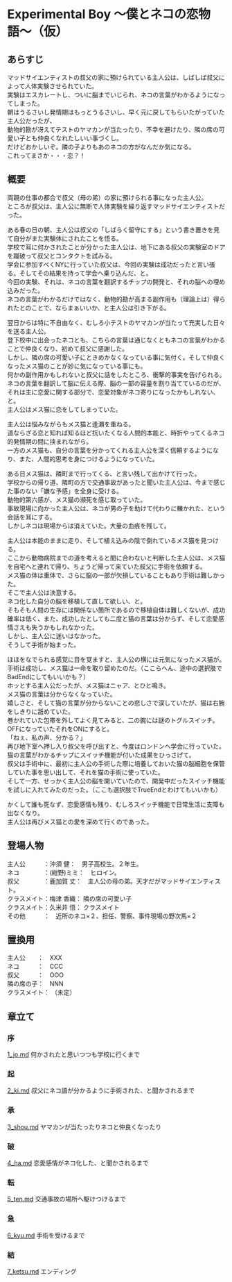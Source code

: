 
# Experimental Boy 〜僕とネコの恋物語〜（仮）

## あらすじ
マッドサイエンティストの叔父の家に預けられている主人公は、しばしば叔父によって人体実験させられていた。<br>
実験はエスカレートし、ついに脳までいじられ、ネコの言葉がわかるようになってしまった。<br>
朝はうるさいし発情期はもっとうるさいし、早く元に戻してもらいたがっていた主人公だったが、<br>
動物的勘が冴えてテストのヤマカンが当たったり、不幸を避けたり、隣の席の可愛い子とも仲良くなれたしいい事づくし。<br>
だけどおかしいぞ。隣の子よりもあのネコの方がなんだか気になる。<br>
これってまさか・・・恋？！


## 概要
両親の仕事の都合で叔父（母の弟）の家に預けられる事になった主人公。<br>
ところが叔父は、主人公に無断で人体実験を繰り返すマッドサイエンティストだった。

ある春の日の朝、主人公は叔父の「しばらく留守にする」という書き置きを見て自分がまた実験体にされたことを悟る。<br>
学校で耳に何かされたことが分かった主人公は、地下にある叔父の実験室のドアを蹴破って叔父とコンタクトを試みる。<br>
学会に参加すべくNYに行っていた叔父は、今回の実験は成功だったと言い張る。そしてその結果を持って学会へ乗り込んだ、と。<br>
今回の実験、それは、ネコの言葉を翻訳するチップの開発と、それの脳への埋め込みだった。<br>
ネコの言葉がわかるだけではなく、動物的勘が高まる副作用も（理論上は）得られたとのことで、ならまぁいいか、と主人公は引き下がる。

翌日からは特に不自由なく、むしろ小テストのヤマカンが当たって充実した日々を送る主人公。<br>
登下校中に出会ったネコとも、こちらの言葉は通じなくともネコの言葉がわかることで仲良くなり、初めて叔父に感謝した。<br>
しかし、隣の席の可愛い子にときめかなくなっている事に気付く。そして仲良くなったメス猫のことが妙に気になっている事にも。<br>
何かの副作用かもしれないと叔父に話をしたところ、衝撃的事実を告げられる。<br>
ネコの言葉を翻訳して脳に伝える際、脳の一部の容量を割り当てているのだが、それは主に恋愛に関する部分で、恋愛対象がネコ寄りになったかもしれない、と。<br>
主人公はメス猫に恋をしてしまっていた。

主人公は悩みながらもメス猫と逢瀬を重ねる。<br>
道ならざる恋と知れば知るほど抗いたくなる人間的本能と、時折やってくるネコ的発情期の間に挟まれながら。<br>
一方のメス猫も、自分の言葉を分かってくれる主人公を深く信頼するようになり、また、人間的思考を身につけるようになっていた。

ある日メス猫は、隣町まで行ってくる、と言い残して出かけて行った。<br>
学校からの帰り道、隣町の方で交通事故があったと聞いた主人公は、今まで感じた事のない「嫌な予感」を全身に受ける。<br>
動物的第六感が、メス猫の瀕死を感じ取っていた。<br>
事故現場に向かった主人公は、ネコが男の子を助けて代わりに轢かれた、という会話を耳にする。<br>
しかしネコは現場からは消えていた。大量の血痕を残して。

主人公は本能のままに走り、そして植え込みの陰で倒れているメス猫を見つける。<br>
ここから動物病院までの道を考えると間に合わないと判断した主人公は、メス猫を自宅へと連れて帰り、ちょうど帰って来ていた叔父に手術を依頼する。<br>
メス猫の体は重体で、さらに脳の一部が欠損していることもあり手術は難しかった。<br>
そこで主人公は決意する。<br>
ネコ化した自分の脳を移植して直して欲しい、と。<br>
そもそも人間の生存には関係ない箇所であるので移植自体は難しくないが、成功確率は低く、また、成功したとしても二度と猫の言葉は分からず、そして恋愛感情さえも失うかもしれなかった。<br>
しかし、主人公に迷いはなかった。<br>
そうして手術が始まった。

ほほをなでられる感覚に目を覚ますと、主人公の横には元気になったメス猫が。<br>
手術は成功し、メス猫は一命を取り留めたのだ。（ここらへん、途中の選択肢でBadEndにしてもいいかも？）<br>
ホッとする主人公だったが、メス猫はニャア、とひと鳴き。<br>
メス猫の言葉は分からなくなっていた。<br>
嬉しさと、そして猫の言葉が分からないことの悲しさで涙していたが、猫は右腕をしきりに舐めていた。<br>
巻かれていた包帯を外してよく見てみると、二の腕には謎のトグルスイッチ。OFFになっていたそれをONにすると。<br>
「ねぇ、私の声、分かる？」<br>
再び地下室へ押し入り叔父を呼び出すと、今度はロンドンへ学会に行っていた。猫の言葉がわかるチップにスイッチ機能が付いた成果をひっさげて。<br>
叔父は手術中に、最初に主人公の手術した際に培養しておいた猫の脳細胞を保管していた事を思い出して、それを猫の手術に使っていた。<br>
そして一方、せっかく主人公の脳を開いていたので、開発中だったスイッチ機能を試しに入れてみたのだった。（ここも選択肢でTrueEndとわけてもいいかも）

かくして誰も死なず、恋愛感情も残り、むしろスイッチ機能で日常生活に支障も出なくなり。<br>
主人公は再びメス猫との愛を深めて行くのであった。


## 登場人物
主人公　　　：沖須 健：　男子高校生。２年生。<br>
ネコ　　　　：(紺野)ミミ：　ヒロイン。<br>
叔父　　　　：鹿加賀 丈：　主人公の母の弟。天才だがマッドサイエンティスト。<br>
クラスメイト：梅津 香織： 隣の席の可愛い子<br>
クラスメイト：久米井 悟： クラスメイト<br>
その他　　　：　近所のネコ×２、担任、警察、事件現場の野次馬×２

## 置換用
主人公　　：　XXX<br>
ネコ　　　：　CCC<br>
叔父　　　：　OOO<br>
隣の席の子：　NNN<br>
クラスメイト： （未定）

## 章立て
### 序
[1_jo.md](1_jo.md)
何かされたと思いつつも学校に行くまで

### 起
[2_ki.md](2_ki.md)
叔父にネコ語が分かるように手術された、と聞かされるまで

### 承
[3_shou.md](3_shou.md)
ヤマカンが当たったりネコと仲良くなったり

### 破
[4_ha.md](4_ha.md)
恋愛感情がネコ化した、と聞かされるまで

### 転
[5_ten.md](5_ten.md)
交通事故の場所へ駆けつけるまで

### 急
[6_kyu.md](6_kyu.md)
手術を受けるまで

### 結
[7_ketsu.md](7_ketsu.md)
エンディング
